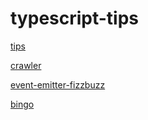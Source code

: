 # typescript-tips

[tips](./tips/)

[crawler](./crawler/)

[event-emitter-fizzbuzz](./event-emitter-fizzbuzz/)

[bingo](./bingo/)
